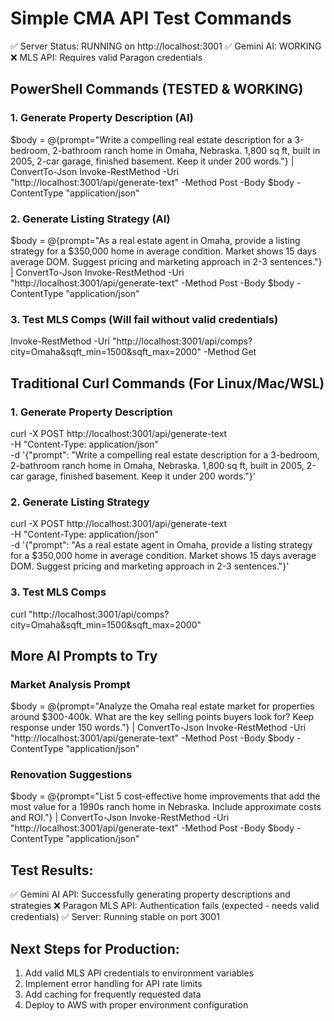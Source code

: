 # Simple CMA API Test Commands
✅ Server Status: RUNNING on http://localhost:3001
✅ Gemini AI: WORKING 
❌ MLS API: Requires valid Paragon credentials

## PowerShell Commands (TESTED & WORKING)

### 1. Generate Property Description (AI)
$body = @{prompt="Write a compelling real estate description for a 3-bedroom, 2-bathroom ranch home in Omaha, Nebraska. 1,800 sq ft, built in 2005, 2-car garage, finished basement. Keep it under 200 words."} | ConvertTo-Json
Invoke-RestMethod -Uri "http://localhost:3001/api/generate-text" -Method Post -Body $body -ContentType "application/json"

### 2. Generate Listing Strategy (AI)
$body = @{prompt="As a real estate agent in Omaha, provide a listing strategy for a $350,000 home in average condition. Market shows 15 days average DOM. Suggest pricing and marketing approach in 2-3 sentences."} | ConvertTo-Json
Invoke-RestMethod -Uri "http://localhost:3001/api/generate-text" -Method Post -Body $body -ContentType "application/json"

### 3. Test MLS Comps (Will fail without valid credentials)
Invoke-RestMethod -Uri "http://localhost:3001/api/comps?city=Omaha&sqft_min=1500&sqft_max=2000" -Method Get

## Traditional Curl Commands (For Linux/Mac/WSL)

### 1. Generate Property Description
curl -X POST http://localhost:3001/api/generate-text \
  -H "Content-Type: application/json" \
  -d '{"prompt": "Write a compelling real estate description for a 3-bedroom, 2-bathroom ranch home in Omaha, Nebraska. 1,800 sq ft, built in 2005, 2-car garage, finished basement. Keep it under 200 words."}'

### 2. Generate Listing Strategy  
curl -X POST http://localhost:3001/api/generate-text \
  -H "Content-Type: application/json" \
  -d '{"prompt": "As a real estate agent in Omaha, provide a listing strategy for a $350,000 home in average condition. Market shows 15 days average DOM. Suggest pricing and marketing approach in 2-3 sentences."}'

### 3. Test MLS Comps
curl "http://localhost:3001/api/comps?city=Omaha&sqft_min=1500&sqft_max=2000"

## More AI Prompts to Try

### Market Analysis Prompt
$body = @{prompt="Analyze the Omaha real estate market for properties around $300-400k. What are the key selling points buyers look for? Keep response under 150 words."} | ConvertTo-Json
Invoke-RestMethod -Uri "http://localhost:3001/api/generate-text" -Method Post -Body $body -ContentType "application/json"

### Renovation Suggestions
$body = @{prompt="List 5 cost-effective home improvements that add the most value for a 1990s ranch home in Nebraska. Include approximate costs and ROI."} | ConvertTo-Json
Invoke-RestMethod -Uri "http://localhost:3001/api/generate-text" -Method Post -Body $body -ContentType "application/json"

## Test Results:
✅ Gemini AI API: Successfully generating property descriptions and strategies
❌ Paragon MLS API: Authentication fails (expected - needs valid credentials)
✅ Server: Running stable on port 3001

## Next Steps for Production:
1. Add valid MLS API credentials to environment variables
2. Implement error handling for API rate limits
3. Add caching for frequently requested data
4. Deploy to AWS with proper environment configuration
